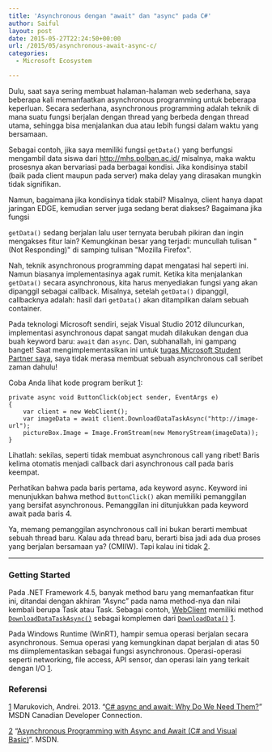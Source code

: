 ```yaml
---
title: 'Asynchronous dengan "await" dan "async" pada C#'
author: Saiful
layout: post
date: 2015-05-27T22:24:50+00:00
url: /2015/05/asynchronous-await-async-c/
categories:
  - Microsoft Ecosystem

---
```

Dulu, saat saya sering membuat halaman-halaman web sederhana, saya beberapa kali memanfaatkan asynchronous programming untuk beberapa keperluan. Secara sederhana, asynchronous programming adalah teknik di mana suatu fungsi berjalan dengan thread yang berbeda dengan thread utama, sehingga bisa menjalankan dua atau lebih fungsi dalam waktu yang bersamaan.

Sebagai contoh, jika saya memiliki fungsi `getData()` yang berfungsi mengambil data siswa dari <http://mhs.polban.ac.id/> misalnya, maka waktu prosesnya akan bervariasi pada berbagai kondisi. Jika kondisinya stabil (baik pada client maupun pada server) maka delay yang dirasakan mungkin tidak signifikan.

Namun, bagaimana jika kondisinya tidak stabil? <!--more-->Misalnya, client hanya dapat jaringan EDGE, kemudian server juga sedang berat diakses? Bagaimana jika fungsi

`getData()` sedang berjalan lalu user ternyata berubah pikiran dan ingin mengakses fitur lain? Kemungkinan besar yang terjadi: muncullah tulisan "(Not Responding)" di samping tulisan "Mozilla Firefox".

Nah, teknik asynchronous programming dapat mengatasi hal seperti ini. Namun biasanya implementasinya agak rumit. Ketika kita menjalankan `getData()` secara asynchronous, kita harus menyediakan fungsi yang akan dipanggil sebagai callback. Misalnya, setelah `getData()` dipanggil, callbacknya adalah: hasil dari `getData()` akan ditampilkan dalam sebuah container.

Pada teknologi Microsoft sendiri, sejak Visual Studio 2012 diluncurkan, implementasi asynchronous dapat sangat mudah dilakukan dengan dua buah keyword baru: `await` dan `async`. Dan, subhanallah, ini gampang banget! Saat mengimplementasikan ini untuk [tugas Microsoft Student Partner saya][1], saya tidak merasa membuat sebuah asynchronous call seribet zaman dahulu!

Coba Anda lihat kode program berikut [1]:

```
private async void ButtonClick(object sender, EventArgs e)
{
	var client = new WebClient();
	var imageData = await client.DownloadDataTaskAsync("http://image-url");
	pictureBox.Image = Image.FromStream(new MemoryStream(imageData));
}
```

Lihatlah: sekilas, seperti tidak membuat asynchronous call yang ribet! Baris kelima otomatis menjadi callback dari asynchronous call pada baris keempat.

Perhatikan bahwa pada baris pertama, ada keyword async. Keyword ini menunjukkan bahwa method `ButtonClick()` akan memiliki pemanggilan yang bersifat asynchronous. Pemanggilan ini ditunjukkan pada keyword await pada baris 4.

Ya, memang pemanggilan asynchronous call ini bukan berarti membuat sebuah thread baru. Kalau ada thread baru, berarti bisa jadi ada dua proses yang berjalan bersamaan ya? (CMIIW). Tapi kalau ini tidak [2].

***

### Getting Started

Pada .NET Framework 4.5, banyak method baru yang memanfaatkan fitur ini, ditandai dengan akhiran &#8220;Async&#8221; pada nama method-nya dan nilai kembali berupa Task atau Task<T>. Sebagai contoh, [WebClient][2] memiliki method [`DownloadDataTaskAsync()`][3] sebagai komplemen dari [`DownloadData()`][4] [1].

Pada Windows Runtime (WinRT), hampir semua operasi berjalan secara asynchronous. Semua operasi yang kemungkinan dapat berjalan di atas 50 ms diimplementasikan sebagai fungsi asynchronous. Operasi-operasi seperti networking, file access, API sensor, dan operasi lain yang terkait dengan I/O [1].

### Referensi

[1] Marukovich, Andrei. 2013. &#8220;[C# async and await: Why Do We Need Them?][5]&#8221; MSDN Canadian Developer Connection.

[2] &#8220;[Asynchronous Programming with Async and Await (C# and Visual Basic)][6]&#8220;. MSDN.

 [1]: https://github.com/saifulwebid/polban-news-reader
 [2]: http://msdn.microsoft.com/en-ca/library/system.net.webclient%28v=vs.110%29.aspx
 [3]: http://msdn.microsoft.com/en-ca/library/hh138334(v=vs.110).aspx
 [4]: http://msdn.microsoft.com/en-ca/library/ms144188(v=vs.110).aspx
 [5]: http://blogs.msdn.com/b/cdndevs/archive/2013/12/18/c-async-and-await-why-do-we-need-them-part-1.aspx
 [6]: https://msdn.microsoft.com/en-us/library/hh191443.aspx
